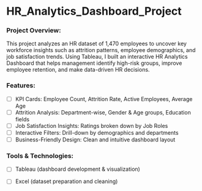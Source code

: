 # HR_Analytics_Dashboard_Project

### Project Overview:

This project analyzes an HR dataset of 1,470 employees to uncover key workforce insights such as attrition patterns, employee demographics, and job satisfaction trends. Using Tableau, I built an interactive HR Analytics Dashboard that helps management identify high-risk groups, improve employee retention, and make data-driven HR decisions.

### Features:

- [ ] KPI Cards: Employee Count, Attrition Rate, Active Employees, Average Age
- [ ] Attrition Analysis: Department-wise, Gender & Age groups, Education fields
- [ ] Job Satisfaction Insights: Ratings broken down by Job Roles
- [ ] Interactive Filters: Drill-down by demographics and departments
- [ ] Business-Friendly Design: Clean and intuitive dashboard layout

### Tools & Technologies:

- [ ] Tableau (dashboard development & visualization)
- [ ] Excel (dataset preparation and cleaning)

